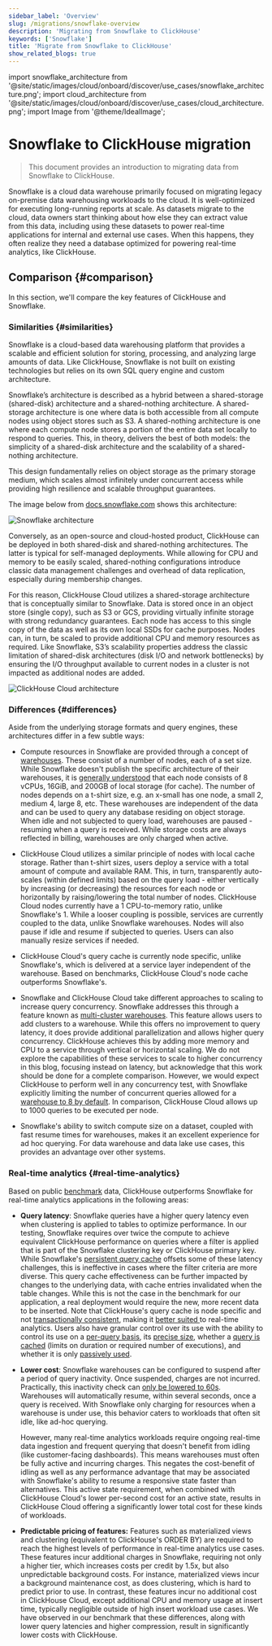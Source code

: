 ```yaml
---
sidebar_label: 'Overview'
slug: /migrations/snowflake-overview
description: 'Migrating from Snowflake to ClickHouse'
keywords: ['Snowflake']
title: 'Migrate from Snowflake to ClickHouse'
show_related_blogs: true
---
```


import snowflake_architecture from '@site/static/images/cloud/onboard/discover/use_cases/snowflake_architecture.png';
import cloud_architecture from '@site/static/images/cloud/onboard/discover/use_cases/cloud_architecture.png';
import Image from '@theme/IdealImage';

# Snowflake to ClickHouse migration

> This document provides an introduction to migrating data from Snowflake to ClickHouse.

Snowflake is a cloud data warehouse primarily focused on migrating legacy on-premise
data warehousing workloads to the cloud. It is well-optimized for executing 
long-running reports at scale. As datasets migrate to the cloud, data owners start
thinking about how else they can extract value from this data, including using 
these datasets to power real-time applications for internal and external use cases.
When this happens, they often realize they need a database optimized for 
powering real-time analytics, like ClickHouse.

## Comparison {#comparison}

In this section, we'll compare the key features of ClickHouse and Snowflake.

### Similarities {#similarities}

Snowflake is a cloud-based data warehousing platform that provides a scalable 
and efficient solution for storing, processing, and analyzing large amounts of 
data. 
Like ClickHouse, Snowflake is not built on existing technologies but relies
on its own SQL query engine and custom architecture.

Snowflake’s architecture is described as a hybrid between a shared-storage (shared-disk)
architecture and a shared-nothing architecture. A shared-storage architecture is
one where data is both accessible from all compute nodes using object 
stores such as S3. A shared-nothing architecture is one where each compute node 
stores a portion of the entire data set locally to respond to queries. This, in 
theory, delivers the best of both models: the simplicity of a shared-disk 
architecture and the scalability of a shared-nothing architecture.

This design fundamentally relies on object storage as the primary storage medium,
which scales almost infinitely under concurrent access while providing high 
resilience and scalable throughput guarantees.

The image below from [docs.snowflake.com](https://docs.snowflake.com/en/user-guide/intro-key-concepts)
shows this architecture:

<Image img={snowflake_architecture} size="md" alt="Snowflake architecture" />

Conversely, as an open-source and cloud-hosted product, ClickHouse can be deployed
in both shared-disk and shared-nothing architectures. The latter is typical for 
self-managed deployments. While allowing for CPU and memory to be easily scaled, 
shared-nothing configurations introduce classic data management challenges and 
overhead of data replication, especially during membership changes.

For this reason, ClickHouse Cloud utilizes a shared-storage architecture that is
conceptually similar to Snowflake. Data is stored once in an object store 
(single copy), such as S3 or GCS, providing virtually infinite storage with 
strong redundancy guarantees. Each node has access to this single copy of the 
data as well as its own local SSDs for cache purposes. Nodes can, in turn, be 
scaled to provide additional CPU and memory resources as required. Like Snowflake,
S3’s scalability properties address the classic limitation of shared-disk 
architectures (disk I/O and network bottlenecks) by ensuring the I/O throughput 
available to current nodes in a cluster is not impacted as additional nodes are 
added.

<Image img={cloud_architecture} size="md" alt="ClickHouse Cloud architecture" />

### Differences {#differences}

Aside from the underlying storage formats and query engines, these architectures
differ in a few subtle ways:

* Compute resources in Snowflake are provided through a concept of [warehouses](https://docs.snowflake.com/en/user-guide/warehouses).
  These consist of a number of nodes, each of a set size. While Snowflake
  doesn't publish the specific architecture of their warehouses, it is
  [generally understood](https://select.dev/posts/snowflake-warehouse-sizing) 
  that each node consists of 8 vCPUs, 16GiB, and 200GB of local storage (for cache).
  The number of nodes depends on a t-shirt size, e.g. an x-small has one node, 
  a small 2, medium 4, large 8, etc. These warehouses are independent of the data
  and can be used to query any database residing on object storage. When idle 
  and not subjected to query load, warehouses are paused - resuming when a query 
  is received. While storage costs are always reflected in billing, warehouses 
  are only charged when active.

* ClickHouse Cloud utilizes a similar principle of nodes with local cache 
  storage. Rather than t-shirt sizes, users deploy a service with a total 
  amount of compute and available RAM. This, in turn, transparently 
  auto-scales (within defined limits) based on the query load - either 
  vertically by increasing (or decreasing) the resources for each node or 
  horizontally by raising/lowering the total number of nodes. ClickHouse 
  Cloud nodes currently have a 1 CPU-to-memory ratio, unlike Snowflake's 1. 
  While a looser coupling is possible, services are currently coupled to the 
  data, unlike Snowflake warehouses. Nodes will also pause if idle and 
  resume if subjected to queries. Users can also manually resize services if 
  needed.

* ClickHouse Cloud's query cache is currently node specific, unlike 
  Snowflake's, which is delivered at a service layer independent of the 
  warehouse. Based on benchmarks, ClickHouse Cloud's node cache outperforms 
  Snowflake's.

* Snowflake and ClickHouse Cloud take different approaches to scaling to 
  increase query concurrency. Snowflake addresses this through a feature 
  known as [multi-cluster warehouses](https://docs.snowflake.com/en/user-guide/warehouses-multicluster#benefits-of-multi-cluster-warehouses).
  This feature allows users to add clusters to a warehouse. While this offers no 
  improvement to query latency, it does provide additional parallelization and 
  allows higher query concurrency. ClickHouse achieves this by adding more memory 
  and CPU to a service through vertical or horizontal scaling. We do not explore the 
  capabilities of these services to scale to higher concurrency in this blog, 
  focusing instead on latency, but acknowledge that this work should be done 
  for a complete comparison. However, we would expect ClickHouse to perform 
  well in any concurrency test, with Snowflake explicitly limiting the number 
  of concurrent queries allowed for a [warehouse to 8 by default](https://docs.snowflake.com/en/sql-reference/parameters#max-concurrency-level).
  In comparison, ClickHouse Cloud allows up to 1000 queries to be executed per 
  node.

* Snowflake's ability to switch compute size on a dataset, coupled with fast 
  resume times for warehouses, makes it an excellent experience for ad hoc 
  querying. For data warehouse and data lake use cases, this provides an 
  advantage over other systems.

### Real-time analytics {#real-time-analytics}

Based on public [benchmark](https://benchmark.clickhouse.com/#system=+%E2%98%81w|%EF%B8%8Fr|C%20c|nfe&type=-&machine=-ca2|gl|6ax|6ale|3al&cluster_size=-&opensource=-&tuned=+n&metric=hot&queries=-) data,
ClickHouse outperforms Snowflake for real-time analytics applications in the following areas:


* **Query latency**: Snowflake queries have a higher query latency even 
  when clustering is applied to tables to optimize performance. In our 
  testing, Snowflake requires over twice the compute to achieve equivalent 
  ClickHouse performance on queries where a filter is applied that is part 
  of the Snowflake clustering key or ClickHouse primary key. While 
  Snowflake's [persistent query cache](https://docs.snowflake.com/en/user-guide/querying-persisted-results) 
  offsets some of these latency challenges, this is ineffective in cases 
  where the filter criteria are more diverse. This query cache effectiveness 
  can be further impacted by changes to the underlying data, with cache 
  entries invalidated when the table changes. While this is not the case in 
  the benchmark for our application, a real deployment would require the new, 
  more recent data to be inserted. Note that ClickHouse's query cache is 
  node specific and not [transactionally consistent](https://clickhouse.com/blog/introduction-to-the-clickhouse-query-cache-and-design), 
  making it [better suited ](https://clickhouse.com/blog/introduction-to-the-clickhouse-query-cache-and-design)
  to real-time analytics. Users also have granular control over its use 
  with the ability to control its use on a [per-query basis](/operations/settings/settings#use-query-cache), 
  its [precise size](/operations/settings/settings#query-cache-max-size-in-bytes), 
  whether a [query is cached](/operations/settings/settings#enable-writes-to-query-cache) 
  (limits on duration or required number of executions), and whether it is 
  only [passively used](https://clickhouse.com/blog/introduction-to-the-clickhouse-query-cache-and-design#using-logs-and-settings).

* **Lower cost**: Snowflake warehouses can be configured to suspend after 
  a period of query inactivity. Once suspended, charges are not incurred. 
  Practically, this inactivity check can [only be lowered to 60s](https://docs.snowflake.com/en/sql-reference/sql/alter-warehouse). 
  Warehouses will automatically resume, within several seconds, once a query 
  is received. With Snowflake only charging for resources when a warehouse 
  is under use, this behavior caters to workloads that often sit idle, like 
  ad-hoc querying.

  However, many real-time analytics workloads require ongoing real-time data 
  ingestion and frequent querying that doesn't benefit from idling (like 
  customer-facing dashboards). This means warehouses must often be fully 
  active and incurring charges. This negates the cost-benefit of idling as 
  well as any performance advantage that may be associated with Snowflake's 
  ability to resume a responsive state faster than alternatives. This active 
  state requirement, when combined with ClickHouse Cloud's lower per-second 
  cost for an active state, results in ClickHouse Cloud offering a 
  significantly lower total cost for these kinds of workloads.

* **Predictable pricing of features:** Features such as materialized views 
  and clustering (equivalent to ClickHouse's ORDER BY) are required to reach 
  the highest levels of performance in real-time analytics use cases. These 
  features incur additional charges in Snowflake, requiring not only a 
  higher tier, which increases costs per credit by 1.5x, but also 
  unpredictable background costs. For instance, materialized views incur a 
  background maintenance cost, as does clustering, which is hard to predict 
  prior to use. In contrast, these features incur no additional cost in 
  ClickHouse Cloud, except additional CPU and memory usage at insert time, 
  typically negligible outside of high insert workload use cases. We have 
  observed in our benchmark that these differences, along with lower query 
  latencies and higher compression, result in significantly lower costs with 
  ClickHouse.








